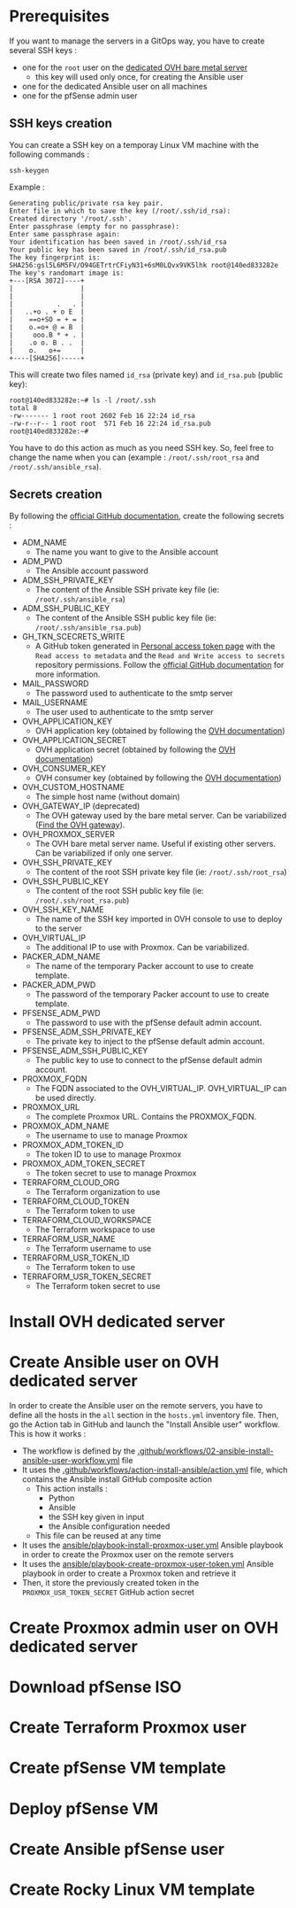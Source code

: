 # Prerequisites
If you want to manage the servers in a GitOps way, you have to create several SSH keys :
* one for the `root` user on the [dedicated OVH bare metal server](https://www.ovhcloud.com/fr/bare-metal/)
  * this key will used only once, for creating the Ansible user
* one for the dedicated Ansible user on all machines
* one for the pfSense admin user

## SSH keys creation
You can create a SSH key on a temporay Linux VM machine with the following commands :
```
ssh-keygen
```

Example :
```
Generating public/private rsa key pair.
Enter file in which to save the key (/root/.ssh/id_rsa):
Created directory '/root/.ssh'.
Enter passphrase (empty for no passphrase):
Enter same passphrase again:
Your identification has been saved in /root/.ssh/id_rsa
Your public key has been saved in /root/.ssh/id_rsa.pub
The key fingerprint is:
SHA256:gsl5L6M5FV/O94GETrtrCFiyN31+6sM0LQvx9VK5lhk root@140ed833282e
The key's randomart image is:
+---[RSA 3072]----+
|                 |
|                 |
|           .   . |
|   ..+o . + o E  |
|    ==o+SO = + = |
|    o.=o+ @ = B  |
|     ooo.B * + . |
|    .o o. B . .  |
|    o.   o+=     |
+----[SHA256]-----+
```

This will create two files named `id_rsa` (private key) and `id_rsa.pub` (public key):
```
root@140ed833282e:~# ls -l /root/.ssh
total 8
-rw------- 1 root root 2602 Feb 16 22:24 id_rsa
-rw-r--r-- 1 root root  571 Feb 16 22:24 id_rsa.pub
root@140ed833282e:~#
```

You have to do this action as much as you need SSH key. So, feel free to change the name when you can (example : `/root/.ssh/root_rsa` and `/root/.ssh/ansible_rsa`).

## Secrets creation
By following the [official GitHub documentation](https://docs.github.com/fr/actions/security-guides/encrypted-secrets), create the following secrets :
* ADM_NAME
  * The name you want to give to the Ansible account
* ADM_PWD
  * The Ansible account password
* ADM_SSH_PRIVATE_KEY
  * The content of the Ansible SSH private key file (ie: `/root/.ssh/ansible_rsa`)
* ADM_SSH_PUBLIC_KEY
  * The content of the Ansible SSH public key file (ie: `/root/.ssh/ansible_rsa.pub`)
* GH_TKN_SCECRETS_WRITE
  * A GitHub token generated in [Personal access token page](https://github.com/settings/tokens?type=beta) with the `Read access to metadata` and the `Read and Write access to secrets` repository permissions. Follow the [official GitHub documentation](https://docs.github.com/en/authentication/keeping-your-account-and-data-secure/creating-a-personal-access-token) for more information.
* MAIL_PASSWORD
  * The password used to authenticate to the smtp server
* MAIL_USERNAME
  * The user used to authenticate to the smtp server
* OVH_APPLICATION_KEY
  * OVH application key (obtained by following the [OVH documentation](https://help.ovhcloud.com/csm/fr-api-getting-started-ovhcloud-api?id=kb_article_view&sysparm_article=KB0042789#utilisation-avancee-coupler-les-api-ovhcloud-avec-une-application))
* OVH_APPLICATION_SECRET
  * OVH application secret (obtained by following the [OVH documentation](https://help.ovhcloud.com/csm/fr-api-getting-started-ovhcloud-api?id=kb_article_view&sysparm_article=KB0042789#utilisation-avancee-coupler-les-api-ovhcloud-avec-une-application))
* OVH_CONSUMER_KEY
  * OVH consumer key (obtained by following the [OVH documentation](https://help.ovhcloud.com/csm/fr-api-getting-started-ovhcloud-api?id=kb_article_view&sysparm_article=KB0042789#utilisation-avancee-coupler-les-api-ovhcloud-avec-une-application))
* OVH_CUSTOM_HOSTNAME
  * The simple host name (without domain)
* OVH_GATEWAY_IP (deprecated)
  * The OVH gateway used by the bare metal server. Can be variabilized ([Find the OVH gateway](https://help.ovhcloud.com/csm/fr-dedicated-servers-network-bridging?id=kb_article_view&sysparm_article=KB0043733)).
* OVH_PROXMOX_SERVER
  * The OVH bare metal server name. Useful if existing other servers. Can be variabilized if only one server.
* OVH_SSH_PRIVATE_KEY
  * The content of the root SSH private key file (ie: `/root/.ssh/root_rsa`)
* OVH_SSH_PUBLIC_KEY
  * The content of the root SSH public key file (ie: `/root/.ssh/root_rsa.pub`)
* OVH_SSH_KEY_NAME
  * The name of the SSH key imported in OVH console to use to deploy to the server
* OVH_VIRTUAL_IP
  * The additional IP to use with Proxmox. Can be variabilized.
* PACKER_ADM_NAME
  * The name of the temporary Packer account to use to create template.
* PACKER_ADM_PWD
  * The password of the temporary Packer account to use to create template.
* PFSENSE_ADM_PWD
  * The password to use with the pfSense default admin account.
* PFSENSE_ADM_SSH_PRIVATE_KEY
  * The private key to inject to the pfSense default admin account.
* PFSENSE_ADM_SSH_PUBLIC_KEY
  * The public key to use to connect to the pfSense default admin account.
* PROXMOX_FQDN
  * The FQDN associated to the OVH_VIRTUAL_IP. OVH_VIRTUAL_IP can be used directly.
* PROXMOX_URL
  * The complete Proxmox URL. Contains the PROXMOX_FQDN.
* PROXMOX_ADM_NAME
  * The username to use to manage Proxmox
* PROXMOX_ADM_TOKEN_ID
  * The token ID to use to manage Proxmox
* PROXMOX_ADM_TOKEN_SECRET
  * The token secret to use to manage Proxmox
* TERRAFORM_CLOUD_ORG
  * The Terraform organization to use
* TERRAFORM_CLOUD_TOKEN
  * The Terraform token to use
* TERRAFORM_CLOUD_WORKSPACE
  * The Terraform workspace to use
* TERRAFORM_USR_NAME
  * The Terraform username to use
* TERRAFORM_USR_TOKEN_ID
  * The Terraform token to use
* TERRAFORM_USR_TOKEN_SECRET
  * The Terraform token secret to use

# Install OVH dedicated server

# Create Ansible user on OVH dedicated server
In order to create the Ansible user on the remote servers, you have to define all the hosts in the `all` section in the `hosts.yml` inventory file.
Then, go the Action tab in GitHub and launch the "Install Ansible user" workflow.
This is how it works :
* The workflow is defined by the [.github/workflows/02-ansible-install-ansible-user-workflow.yml](.github/workflows/ansible-install-ansible-user-workflow.yml) file
* It uses the [.github/workflows/action-install-ansible/action.yml](.github/workflows/action-install-ansible/action.yml) file, which contains the Ansible install GitHub composite action
  * This action installs :
    * Python
    * Ansible
    * the SSH key given in input
    * the Ansible configuration needed
  * This file can be reused at any time
* It uses the [ansible/playbook-install-proxmox-user.yml](ansible/playbook-install-proxmox-user.yml) Ansible playbook in order to create the Proxmox user on the remote servers
* It uses the [ansible/playbook-create-proxmox-user-token.yml](ansible/playbook-create-proxmox-user-token.yml) Ansible playbook in order to create a Proxmox token and retrieve it
* Then, it store the previously created token in the `PROXMOX_USR_TOKEN_SECRET` GitHub action secret

# Create Proxmox admin user on OVH dedicated server

# Download pfSense ISO

# Create Terraform Proxmox user

# Create pfSense VM template

# Deploy pfSense VM

# Create Ansible pfSense user

# Create Rocky Linux VM template
